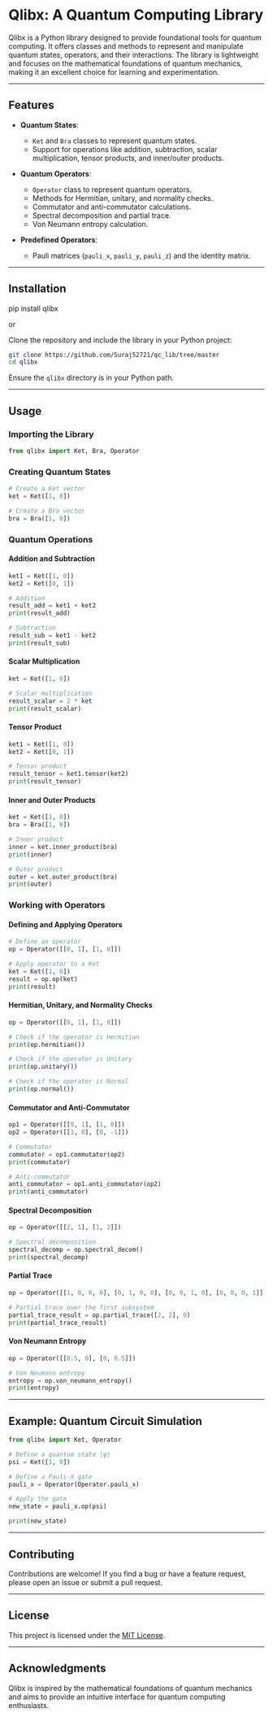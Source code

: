 # Qlibx: A Quantum Computing Library

Qlibx is a Python library designed to provide foundational tools for quantum computing. It offers classes and methods to represent and manipulate quantum states, operators, and their interactions. The library is lightweight and focuses on the mathematical foundations of quantum mechanics, making it an excellent choice for learning and experimentation.

---

## Features

- **Quantum States**:
    - `Ket` and `Bra` classes to represent quantum states.
    - Support for operations like addition, subtraction, scalar multiplication, tensor products, and inner/outer products.

- **Quantum Operators**:
    - `Operator` class to represent quantum operators.
    - Methods for Hermitian, unitary, and normality checks.
    - Commutator and anti-commutator calculations.
    - Spectral decomposition and partial trace.
    - Von Neumann entropy calculation.

- **Predefined Operators**:
    - Pauli matrices (`pauli_x`, `pauli_y`, `pauli_z`) and the identity matrix.

---

## Installation

pip install qlibx

or

Clone the repository and include the library in your Python project:

```bash
git clone https://github.com/Suraj52721/qc_lib/tree/master
cd qlibx
```

Ensure the `qlibx` directory is in your Python path.

---

## Usage

### Importing the Library

```python
from qlibx import Ket, Bra, Operator
```

### Creating Quantum States

```python
# Create a Ket vector
ket = Ket([1, 0])

# Create a Bra vector
bra = Bra([1, 0])
```

### Quantum Operations

#### Addition and Subtraction

```python
ket1 = Ket([1, 0])
ket2 = Ket([0, 1])

# Addition
result_add = ket1 + ket2
print(result_add)

# Subtraction
result_sub = ket1 - ket2
print(result_sub)
```

#### Scalar Multiplication

```python
ket = Ket([1, 0])

# Scalar multiplication
result_scalar = 2 * ket
print(result_scalar)
```

#### Tensor Product

```python
ket1 = Ket([1, 0])
ket2 = Ket([0, 1])

# Tensor product
result_tensor = ket1.tensor(ket2)
print(result_tensor)
```

#### Inner and Outer Products

```python
ket = Ket([1, 0])
bra = Bra([1, 0])

# Inner product
inner = ket.inner_product(bra)
print(inner)

# Outer product
outer = ket.outer_product(bra)
print(outer)
```

### Working with Operators

#### Defining and Applying Operators

```python
# Define an operator
op = Operator([[0, 1], [1, 0]])

# Apply operator to a Ket
ket = Ket([1, 0])
result = op.op(ket)
print(result)
```

#### Hermitian, Unitary, and Normality Checks

```python
op = Operator([[0, 1], [1, 0]])

# Check if the operator is Hermitian
print(op.hermitian())

# Check if the operator is Unitary
print(op.unitary())

# Check if the operator is Normal
print(op.normal())
```

#### Commutator and Anti-Commutator

```python
op1 = Operator([[0, 1], [1, 0]])
op2 = Operator([[1, 0], [0, -1]])

# Commutator
commutator = op1.commutator(op2)
print(commutator)

# Anti-commutator
anti_commutator = op1.anti_commutator(op2)
print(anti_commutator)
```

#### Spectral Decomposition

```python
op = Operator([[2, 1], [1, 2]])

# Spectral decomposition
spectral_decomp = op.spectral_decom()
print(spectral_decomp)
```

#### Partial Trace

```python
op = Operator([[1, 0, 0, 0], [0, 1, 0, 0], [0, 0, 1, 0], [0, 0, 0, 1]])

# Partial trace over the first subsystem
partial_trace_result = op.partial_trace([2, 2], 0)
print(partial_trace_result)
```

#### Von Neumann Entropy

```python
op = Operator([[0.5, 0], [0, 0.5]])

# Von Neumann entropy
entropy = op.von_neumann_entropy()
print(entropy)
```

---

## Example: Quantum Circuit Simulation

```python
from qlibx import Ket, Operator

# Define a quantum state |ψ⟩
psi = Ket([1, 0])

# Define a Pauli-X gate
pauli_x = Operator(Operator.pauli_x)

# Apply the gate
new_state = pauli_x.op(psi)

print(new_state)
```

---

## Contributing

Contributions are welcome! If you find a bug or have a feature request, please open an issue or submit a pull request.

---

## License

This project is licensed under the [MIT License](LICENSE).

---

## Acknowledgments

Qlibx is inspired by the mathematical foundations of quantum mechanics and aims to provide an intuitive interface for quantum computing enthusiasts.
